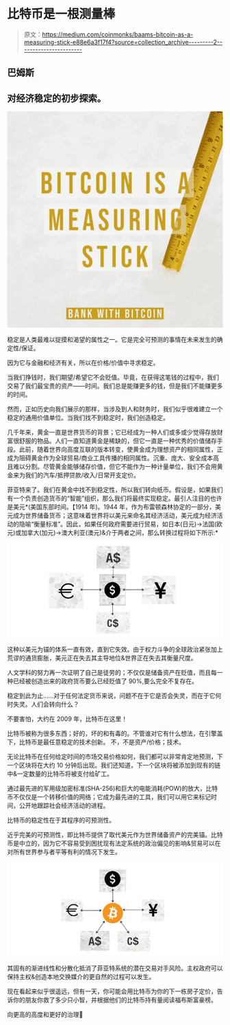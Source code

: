# 比特币是一根测量棒

> 原文：<https://medium.com/coinmonks/baams-bitcoin-as-a-measuring-stick-e88e6a3f17f4?source=collection_archive---------2----------------------->

## 巴姆斯

## 对经济稳定的初步探索。

![](img/aaec2df73639fd001699a87061f72429.png)

稳定是人类最难以捉摸和渴望的属性之一。它是完全可预测的事情在未来发生的确定性/保证。

因为它与金融和经济有关，所以在价格/价值中寻求稳定。

当我们挣钱时，我们期望/希望它不会贬值。毕竟，在获得这笔钱的过程中，我们交易了我们最宝贵的资产——时间。我们总是能赚更多的钱，但是我们不能赚更多的时间。

然而，正如历史向我们展示的那样，当涉及到人和财务时，我们似乎很难建立一个稳定的通用价值单位。当我们找不到稳定时，我们创造稳定。

几千年来，黄金一直是世界货币的背景；它已经成为一种人们或多或少觉得存放财富很舒服的物品。人们一直知道黄金是稀缺的，但它一直是一种优秀的价值储存手段。此前，随着世界向高度互联的版本转变，使黄金成为理想资产的相同属性，正成为阻碍黄金作为全球贸易/商业工具传播的相同属性。沉重、庞大、安全成本高且难以分割。尽管黄金能够储存价值，但它不能作为一种计量单位，我们不会用黄金来为我们的汽车/抵押贷款/收入/日常开支定价。

菲亚特来了。我们在黄金中找不到稳定性，所以我们转向纸币。假设是，如果我们有一个负责创造货币的“智能”组织，那么我们将最终实现稳定。最引人注目的也许是美元*(美国东部时间。【1914 年)。1944 年，作为布雷顿森林协定的一部分，美元成为世界储备货币；这意味着世界将以美元来命名其经济活动，美元成为经济活动的隐喻“衡量标准”。因此，如果任何政府需要进行贸易，如日本(日元)→法国(欧元)或加拿大(加元)→澳大利亚(澳元)&介于两者之间，那么转换过程将如下所示:*

![](img/1340bdbeba84bf56a64c77d766cf9e68.png)

这种以美元为锚的体系一直有效，直到它失效。由于权力斗争的全球政治紧张加上荒谬的通货膨胀，美元正在失去其主导地位&世界正在失去其衡量尺度。

人文学科的努力再一次证明了自己是徒劳的；不仅仅是储备资产在贬值，而且每一种已经被创造出来的政府货币要么已经贬值了 90%,要么完全不复存在。

稳定到此为止……对于任何法定货币来说，问题不在于它是否会失灵，而在于它何时失灵。人们会转向什么？

不要害怕，大约在 2009 年，比特币在这里！

比特币被称为很多东西；好的，坏的和有毒的。不管谁对它有什么想法，在引擎盖下，比特币是最任意稳定的技术创新。
不，不是资产/价格；技术。

无论比特币在任何给定时间的市场交易价格如何，我们都可以非常肯定地预测，下一个区块将在大约 10 分钟后出现。我们还知道，下一个区块将被添加到现有的链中&一定数量的比特币将被支付给矿工。

通过最先进的军用级加密标准(SHA-256)和巨大的电能消耗(POW)的放大，比特币不仅仅是一个转移价值的网络；它成为最先进的工具，我们可以用它来标记时间，公开地跟踪社会经济活动的进程。

比特币的稳定性在于其程序的可预测性。

近乎完美的可预测性，即比特币提供了取代美元作为世界储备资产的完美锚。比特币是中立的，因为它不容易受到困扰现有法定系统的政治偏见的影响&贸易可以在对所有世界参与者平等有利的情况下发生。

![](img/6a9c2a6fc5b2e25b53ea7b1f9e90d1f3.png)

其固有的渐进线性和分散化抵消了菲亚特系统的潜在交易对手风险。主权政府可以保持主权&创造本地交换媒介的更自然的过程可以发生。

现在看起来似乎很遥远，但有一天，你可能会用比特币为你的下一栋房子定价，告诉你的朋友你救了多少只小智，并根据他们的比特币持有量阅读福布斯富豪榜。

向更高的高度和更好的治理🥂